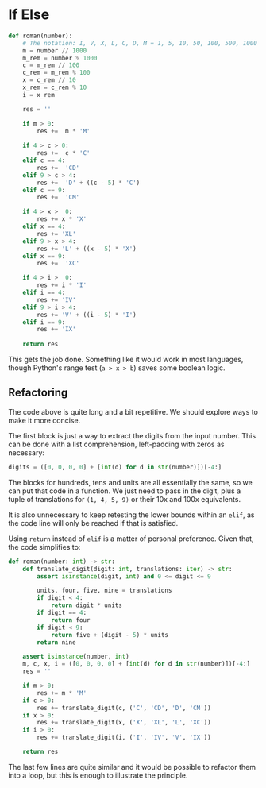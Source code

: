 # If Else

```python
def roman(number):
    # The notation: I, V, X, L, C, D, M = 1, 5, 10, 50, 100, 500, 1000
    m = number // 1000
    m_rem = number % 1000
    c = m_rem // 100
    c_rem = m_rem % 100
    x = c_rem // 10
    x_rem = c_rem % 10
    i = x_rem

    res = ''

    if m > 0:
        res +=  m * 'M'
    
    if 4 > c > 0:
        res +=  c * 'C'
    elif c == 4:
        res +=  'CD'
    elif 9 > c > 4:
        res +=  'D' + ((c - 5) * 'C')
    elif c == 9:
        res +=  'CM'

    if 4 > x >  0:
        res += x * 'X'
    elif x == 4:
        res += 'XL'
    elif 9 > x > 4:
        res += 'L' + ((x - 5) * 'X')
    elif x == 9:
        res +=  'XC'

    if 4 > i >  0:
        res += i * 'I'
    elif i == 4:
        res += 'IV'
    elif 9 > i > 4:
        res += 'V' + ((i - 5) * 'I')
    elif i == 9:
        res += 'IX'
    
    return res
```

This gets the job done.
Something like it would work in most languages, though Python's range test (`a > x > b`) saves some boolean logic.

## Refactoring

The code above is quite long and a bit repetitive.
We should explore ways to make it more concise.

The first block is just a way to extract the digits from the input number.
This can be done with a list comprehension, left-padding with zeros as necessary:

```python
digits = ([0, 0, 0, 0] + [int(d) for d in str(number)])[-4:]
```

The blocks for hundreds, tens and units are all essentially the same, so we can put that code in a function.
We just need to pass in the digit, plus a tuple of translations for `(1, 4, 5, 9)` or their 10x and 100x equivalents.

It is also unnecessary to keep retesting the lower bounds within an `elif`, as the code line will only be reached if that is satisfied.

Using `return` instead of `elif` is a matter of personal preference.
Given that, the code simplifies to:

```python
def roman(number: int) -> str:
    def translate_digit(digit: int, translations: iter) -> str:
        assert isinstance(digit, int) and 0 <= digit <= 9

        units, four, five, nine = translations
        if digit < 4:
            return digit * units
        if digit == 4:
            return four
        if digit < 9:
            return five + (digit - 5) * units
        return nine

    assert isinstance(number, int)
    m, c, x, i = ([0, 0, 0, 0] + [int(d) for d in str(number)])[-4:]
    res = ''

    if m > 0:
        res += m * 'M'
    if c > 0:
        res += translate_digit(c, ('C', 'CD', 'D', 'CM'))
    if x > 0:
        res += translate_digit(x, ('X', 'XL', 'L', 'XC'))
    if i > 0:
        res += translate_digit(i, ('I', 'IV', 'V', 'IX'))

    return res
```

The last few lines are quite similar and it would be possible to refactor them into a loop, but this is enough to illustrate the principle.

